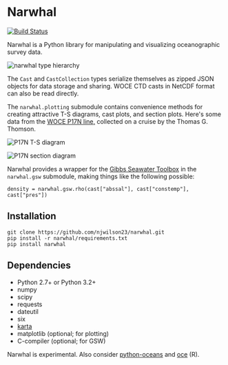# Narwhal

[![Build Status](https://travis-ci.org/njwilson23/narwhal.svg?branch=master)](https://travis-ci.org/njwilson23/narwhal)

Narwhal is a Python library for manipulating and visualizing oceanographic
survey data.

![narwhal type hierarchy](https://rawgit.com/njwilson23/narwhal/gh-pages/classmap.svg)

The `Cast` and `CastCollection` types serialize themselves as zipped JSON
objects for data storage and sharing. WOCE CTD casts in NetCDF format can also
be read directly.

The `narwhal.plotting` submodule contains convenience methods for creating
attractive T-S diagrams, cast plots, and section plots. Here's some
data from the <a href="http://cchdo.ucsd.edu/cruise/325021_1">WOCE P17N
line,</a> collected on a cruise by the Thomas G. Thomson.</p>


![P17N T-S diagram](https://rawgit.com/njwilson23/narwhal/gh-pages/ts-demo.png)

![P17N section diagram](https://rawgit.com/njwilson23/narwhal/gh-pages/section-demo.png)

Narwhal provides a wrapper for the
[Gibbs Seawater Toolbox](http://www.teos-10.org/pubs/gsw/html/gsw_contents.html)
in the `narwhal.gsw` submodule, making things like the following possible:

    density = narwhal.gsw.rho(cast["abssal"], cast["constemp"], cast["pres"])

## Installation

    git clone https://github.com/njwilson23/narwhal.git
    pip install -r narwhal/requirements.txt
    pip install narwhal

## Dependencies
- Python 2.7+ or Python 3.2+
- numpy
- scipy
- requests
- dateutil
- six
- [karta](https://github.com/njwilson23/karta)
- matplotlib (optional; for plotting)
- C-compiler (optional; for GSW)

Narwhal is experimental. Also consider
[python-oceans](https://github.com/ocefpaf/python-oceans) and
[oce](https://github.com/dankelley/oce) (R).

